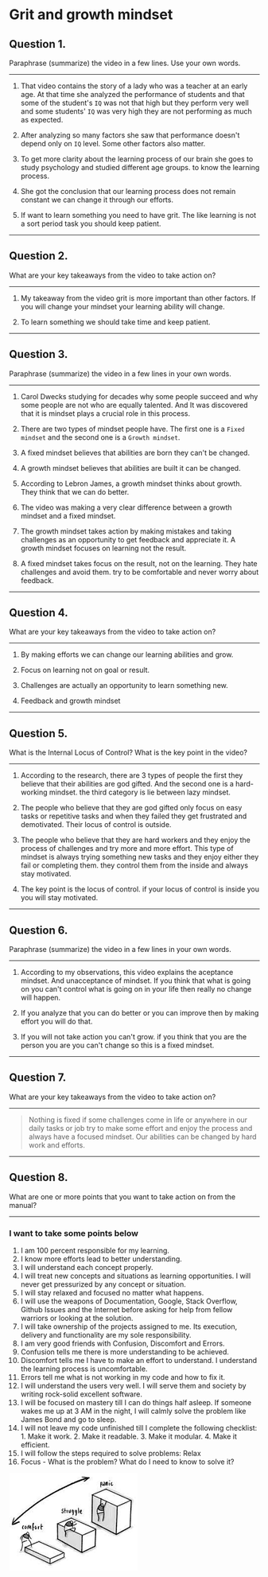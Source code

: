 # Grit and growth mindset

## Question 1.
Paraphrase (summarize) the video in a few lines. Use your own words.
***
1. That video contains the story of a lady who was a teacher at an early age. At that time she analyzed the performance of students and that some of the student's `IQ` was not that high but they perform very well and some students' `IQ` was very high they are not performing as much as expected.

2. After analyzing so many factors she saw that performance doesn't depend only on `IQ` level. Some other factors also matter.

3. To get more clarity about the learning process of our brain she goes to study psychology and studied different age groups. to know the learning process.


4. She got the conclusion that our learning process does not remain constant we can change it through our efforts.

5. If want to learn something you need to have grit. The like learning is not a sort period task you should keep patient.
***

## Question 2.
What are your key takeaways from the video to take action on?
***
1. My takeaway from the video grit is more important than other factors. If you will change your mindset your learning ability will change.

2. To learn something we should take time and keep patient.
***

## Question 3.
Paraphrase (summarize) the video in a few lines in your own words.
***

1. Carol Dwecks studying for decades why some people succeed and why some people are not who are equally talented. And It was discovered that it is mindset plays a crucial role in this process.

2. There are two types of mindset people have. The first one is a `Fixed mindset` and the second one is a `Growth mindset`.

3. A fixed mindset believes that abilities are born they can't be changed.

4. A growth mindset believes that abilities are built it can be changed.

5. According to Lebron James, a growth mindset thinks about growth. They think that we can do better.

6. The video was making a very clear difference between a growth mindset and a fixed mindset.

7. The growth mindset takes action by making mistakes and taking challenges as an opportunity to get feedback and appreciate it. A growth mindset focuses on learning not the result.

8. A fixed mindset takes focus on the result, not on the learning. They hate challenges and avoid them. try to be comfortable and never worry about feedback.
***

## Question 4.
What are your key takeaways from the video to take action on?
***

1. By making efforts we can change our learning abilities and grow.

2. Focus on learning not on goal or result.
   
3. Challenges are actually an opportunity to learn something new.

4. Feedback and growth mindset
***

## Question 5.
What is the Internal Locus of Control? What is the key point in the video?
***

1. According to the research, there are 3 types of people the first they believe that their abilities are god gifted. And the second one is a hard-working mindset. the third category is lie between lazy mindset.

2. The people who believe that they are god gifted only focus on easy tasks or repetitive tasks and when they failed they get frustrated and demotivated. Their locus of control is outside.

3. The people who believe that they are hard workers and they enjoy the process of challenges and try more and more effort. This type of mindset is always trying something new tasks and they enjoy either they fail or completing them. they control them from the inside and always stay motivated.

4. The key point is the locus of control. if your locus of control is inside you you will stay motivated.
***

## Question 6.
Paraphrase (summarize) the video in a few lines in your own words.
***


1. According to my observations, this video explains the aceptance mindset. And unacceptance of mindset. If you think that what is going on you can't control what is going on in your life then really no change will happen.

2. If you analyze that you can do better or you can improve then by making effort you will do that.

3. If you will not take action you can't grow. if you think that you are the person you are you can't change so this is a fixed mindset.
***

## Question 7.
What are your key takeaways from the video to take action on?
***

>Nothing is fixed if some challenges come in life or anywhere in our daily tasks or job try to make some effort and enjoy the process and always have a focused mindset. Our abilities can be changed by hard work and efforts.

***

## Question 8.
What are one or more points that you want to take action on from the manual?
***

### I want to take some points below

1. I am 100 percent responsible for my learning.
2. I know more efforts lead to better understanding.
3. I will understand each concept properly.
4. I will treat new concepts and situations as learning opportunities. I will never get pressurized by any concept or situation.
5. I will stay relaxed and focused no matter what happens.
6. I will use the weapons of Documentation, Google, Stack Overflow, Github Issues and the Internet before asking for help from fellow warriors or looking at the solution.
7. I will take ownership of the projects assigned to me. Its execution, delivery and functionality are my sole responsibility.
8. I am very good friends with Confusion, Discomfort and Errors.
9. Confusion tells me there is more understanding to be achieved.
10. Discomfort tells me I have to make an effort to understand. I understand the learning process is uncomfortable.
11. Errors tell me what is not working in my code and how to fix it.
12. I will understand the users very well. I will serve them and society by writing rock-solid excellent software.
13. I will be focused on mastery till I can do things half asleep. If someone wakes me up at 3 AM in the night, I will calmly solve the problem like James Bond and go to sleep. 
14. I will not leave my code unfinished till I complete the following checklist:
         1. Make it work.
         2. Make it readable.
         3. Make it modular.
        4. Make it efficient.
15. I will follow the steps required to solve problems:
Relax
16. Focus - What is the problem? What do I need to know to solve it?

![img](./images/growthMindSet.jpeg)



